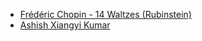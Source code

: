 - [Frédéric Chopin - 14 Waltzes (Rubinstein)](https://www.youtube.com/watch?v=tiTu6g2TqC8)
- [Ashish Xiangyi Kumar](https://www.youtube.com/channel/UC2q7OXP-mPxHzJerA9tXe7Q)